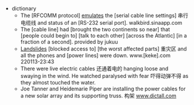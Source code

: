 - dictionary
    - The [RFCOMM protocol] [emulates](((FAhMMdSFb))) the [serial cable line settings] 串行电缆线 and status of an [RS-232 serial port]. walkbird.sinaapp.com
    - The [cable line] had [brought the two continents so near] that [people could begin to] [talk to each other] [across the Atlantic] [in a fraction of a second]. provided by jukuu
    - [Landslides](((Uf-anR4w1))) [blocked access to] [the worst affected parts] 重灾区 and all the phones and [power lines] were down. www.[keke].com
220113-23:43
    - There were live electric cables 还通着电的 hanging loose and swaying in the wind. He watched paralysed with fear 吓得动弹不得 as they almost touched the water.
    - Joe Tanner and Heidemarie Piper are installing the power cables for a new solar array and its supporting truss. 构架 www.dictall.com
